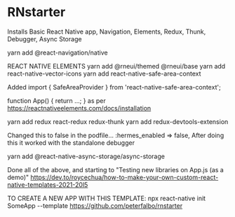 # RNstarter
Installs Basic React Native app, Navigation, Elements, Redux, Thunk, Debugger, Async Storage

yarn add @react-navigation/native

REACT NATIVE ELEMENTS
yarn add @rneui/themed @rneui/base
yarn add react-native-vector-icons
yarn add react-native-safe-area-context


Added
import { SafeAreaProvider } from 'react-native-safe-area-context';

function App() {
  return <SafeAreaProvider>...</SafeAreaProvider>;
}
as per https://reactnativeelements.com/docs/installation

yarn add redux react-redux redux-thunk
yarn add redux-devtools-extension 

Changed this to false in the podfile...
:hermes_enabled => false,
After doing this it worked with the standalone debugger


yarn add @react-native-async-storage/async-storage

Done all of the above, and starting to "Testing new libraries on App.js (as a demo)"
https://dev.to/roycechua/how-to-make-your-own-custom-react-native-templates-2021-20l5


TO CREATE A NEW APP WITH THIS TEMPLATE:
npx react-native init SomeApp --template https://github.com/peterfalbo/rnstarter

